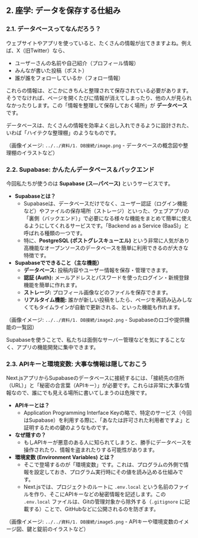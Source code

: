 ## 2. 座学: データを保存する仕組み

### 2.1. データベースってなんだろう？

ウェブサイトやアプリを使っていると、たくさんの情報が出てきますよね。例えば、X（旧Twitter）なら、

- ユーザーさんの名前や自己紹介（プロフィール情報）
- みんなが書いた投稿（ポスト）
- 誰が誰をフォローしているか（フォロー情報）

これらの情報は、どこかにきちんと整理されて保存されている必要があります。そうでなければ、ページを開くたびに情報が消えてしまったり、他の人が見られなかったりします。この「情報を整理して保存しておく場所」が **データベース** です。

データベースは、たくさんの情報を効率よく出し入れできるように設計された、いわば「ハイテクな整理棚」のようなものです。

（画像イメージ: `../../資料/1. DB接続/image.png` - データベースの概念図や整理棚のイラストなど）

### 2.2. Supabase: かんたんデータベース＆バックエンド

今回私たちが使うのは **Supabase (ス―パベース)** というサービスです。

- **Supabaseとは？**
  - Supabaseは、データベースだけでなく、ユーザー認証（ログイン機能など）やファイルの保存場所（ストレージ）といった、ウェブアプリの「裏側（バックエンド）」で必要になる様々な機能をまとめて簡単に使えるようにしてくれるサービスです。「Backend as a Service (BaaS)」と呼ばれる種類の一つです。
  - 特に、**PostgreSQL (ポストグレスキューエル)** という非常に人気があり高機能なオープンソースのデータベースを簡単に利用できるのが大きな特徴です。
- **Supabaseでできること（主な機能）**
  - **データベース:** 投稿内容やユーザー情報を保存・管理できます。
  - **認証 (Auth):** メールアドレスとパスワードを使ったログイン・新規登録機能を簡単に作れます。
  - **ストレージ:** プロフィール画像などのファイルを保存できます。
  - **リアルタイム機能:** 誰かが新しい投稿をしたら、ページを再読み込みしなくてもタイムラインが自動で更新される、といった機能も作れます。

（画像イメージ: `../../資料/1. DB接続/image2.png` - Supabaseのロゴや提供機能の一覧図）

Supabaseを使うことで、私たちは面倒なサーバー管理などを気にすることなく、アプリの機能開発に集中できます。

### 2.3. APIキーと環境変数: 大事な情報は隠しておこう

Next.jsアプリからSupabaseのデータベースに接続するには、「接続先の住所（URL）」と「秘密の合言葉（APIキー）」が必要です。これらは非常に大事な情報なので、誰にでも見える場所に書いてしまうのは危険です。

- **APIキーとは？**
  - Application Programming Interface Keyの略で、特定のサービス（今回はSupabase）を利用する際に、「あなたは許可された利用者ですよ」と証明するための鍵のようなものです。
- **なぜ隠すの？**
  - もしAPIキーが悪意のある人に知られてしまうと、勝手にデータベースを操作されたり、情報を盗まれたりする可能性があります。
- **環境変数 (Environment Variables) とは？**
  - そこで登場するのが「環境変数」です。これは、プログラムの外側で情報を設定しておき、プログラム実行時にその値を読み込める仕組みです。
  - Next.jsでは、プロジェクトのルートに `.env.local` という名前のファイルを作り、そこにAPIキーなどの秘密情報を記述します。この `.env.local` ファイルは、Gitの管理対象から除外する（`.gitignore` に記載する）ことで、GitHubなどに公開されるのを防ぎます。

（画像イメージ: `../../資料/1. DB接続/image5.png` - APIキーや環境変数のイメージ図、鍵と錠前のイラストなど）

